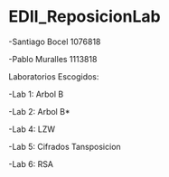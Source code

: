 # EDII_ReposicionLab

-Santiago Bocel 1076818 

-Pablo Muralles 1113818

Laboratorios Escogidos:

-Lab 1: Arbol B

-Lab 2: Arbol B*

-Lab 4: LZW

-Lab 5: Cifrados Tansposicion

-Lab 6: RSA
